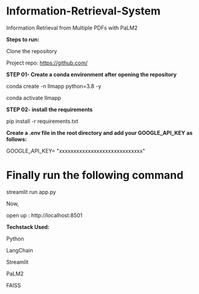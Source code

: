 # Information-Retrieval-System

Information Retrieval from Multiple PDFs with PaLM2

**Steps to run:**

Clone the repository

Project repo: https://github.com/

**STEP 01- Create a conda environment after opening the repository**

conda create -n llmapp python=3.8 -y

conda activate llmapp

**STEP 02- install the requirements**

pip install -r requirements.txt

**Create a .env file in the root directory and add your GOOGLE_API_KEY as follows:**

GOOGLE_API_KEY= "xxxxxxxxxxxxxxxxxxxxxxxxxxxxx"

# Finally run the following command

streamlit run app.py

Now,

open up : http://localhost:8501

**Techstack Used:**

Python

LangChain

Streamlit

PaLM2

FAISS
